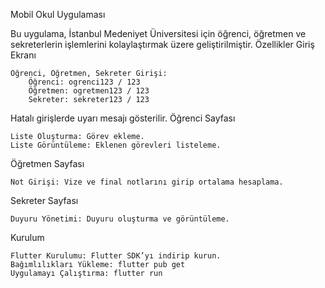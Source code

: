 Mobil Okul Uygulaması

Bu uygulama, İstanbul Medeniyet Üniversitesi için öğrenci, öğretmen ve sekreterlerin işlemlerini kolaylaştırmak üzere geliştirilmiştir.
Özellikler
Giriş Ekranı

    Öğrenci, Öğretmen, Sekreter Girişi:
        Öğrenci: ogrenci123 / 123
        Öğretmen: ogretmen123 / 123
        Sekreter: sekreter123 / 123

Hatalı girişlerde uyarı mesajı gösterilir.
Öğrenci Sayfası

    Liste Oluşturma: Görev ekleme.
    Liste Görüntüleme: Eklenen görevleri listeleme.

Öğretmen Sayfası

    Not Girişi: Vize ve final notlarını girip ortalama hesaplama.

Sekreter Sayfası

    Duyuru Yönetimi: Duyuru oluşturma ve görüntüleme.

Kurulum

    Flutter Kurulumu: Flutter SDK’yı indirip kurun.
    Bağımlılıkları Yükleme: flutter pub get
    Uygulamayı Çalıştırma: flutter run
